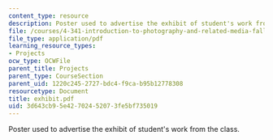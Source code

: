 ```yaml
---
content_type: resource
description: Poster used to advertise the exhibit of student's work from the class.
file: /courses/4-341-introduction-to-photography-and-related-media-fall-2007/3d643cb95e42702452073fe5bf735019_exhibit.pdf
file_type: application/pdf
learning_resource_types:
- Projects
ocw_type: OCWFile
parent_title: Projects
parent_type: CourseSection
parent_uid: 1220c245-2727-bdc4-f9ca-b95b12778308
resourcetype: Document
title: exhibit.pdf
uid: 3d643cb9-5e42-7024-5207-3fe5bf735019
---
```

Poster used to advertise the exhibit of student's work from the class.

